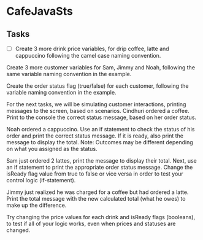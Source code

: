# CafeJavaSts

## Tasks

- [ ] Create 3 more drink price variables, for drip coffee, latte and cappuccino following the camel case naming convention.

Create 3 more customer variables for Sam, Jimmy and Noah, following the same variable naming convention in the example.

Create the order status flag (true/false) for each customer, following the variable naming convention in the example.

For the next tasks, we will be simulating customer interactions, printing messages to the screen, based on scenarios. Cindhuri ordered a coffee. Print to the console the correct status message, based on her order status.

Noah ordered a cappuccino. Use an if statement to check the status of his order and print the correct status message. If it is ready, also print the message to display the total. Note: Outcomes may be different depending on what you assigned as the status.

Sam just ordered 2 lattes, print the message to display their total. Next, use an if statement to print the appropriate order status message. Change the isReady flag value from true to false or vice versa in order to test your control logic (if-statement).

Jimmy just realized he was charged for a coffee but had ordered a latte. Print the total message with the new calculated total (what he owes) to make up the difference.

Try changing the price values for each drink and isReady flags (booleans), to test if all of your logic works, even when prices and statuses are changed.